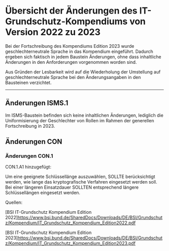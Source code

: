 # Übersicht der Änderungen des IT-Grundschutz-Kompendiums von Version 2022 zu 2023


Bei der Fortschreibung des Kompendiums Edition 2023 wurde geschlechterneutrale Sprache in das Kompendium eingeführt. Dadurch ergeben sich faktisch in jedem Baustein Änderungen, ohne dass inhaltliche Änderungen in den Anforderungen vorgenommen worden sind.

Aus Gründen der Lesbarkeit wird auf die Wiederholung der Umstellung auf geschlechterneutrale Sprache bei den Änderungsangaben in den Bausteinen verzichtet.


---


## Änderungen ISMS.1

Im ISMS-Baustein befinden sich keine inhaltlichen Änderungen, lediglich die Uniformisierung der Geschlechter von Rollen im Rahmen der generellen Fortschreibung in 2023.



## Änderungen CON

### Änderungen CON.1

CON.1.A1 hinzugefügt:

Um eine geeignete Schlüssellänge auszuwählen, SOLLTE berücksichtigt werden, wie lange das kryptografische Verfahren eingesetzt werden soll.
Bei einer längeren Einsatzdauer SOLLTEN entsprechend längere Schlüssellängen eingesetzt werden.





Quellen:

[BSI IT-Grundschutz Kompendium Edition 2022]<https://www.bsi.bund.de/SharedDocs/Downloads/DE/BSI/Grundschutz/Kompendium/IT_Grundschutz_Kompendium_Edition2022.pdf>

[BSI IT-Grundschutz Kompendium Edition 2023]<https://www.bsi.bund.de/SharedDocs/Downloads/DE/BSI/Grundschutz/Kompendium/IT_Grundschutz_Kompendium_Edition2023.pdf>
